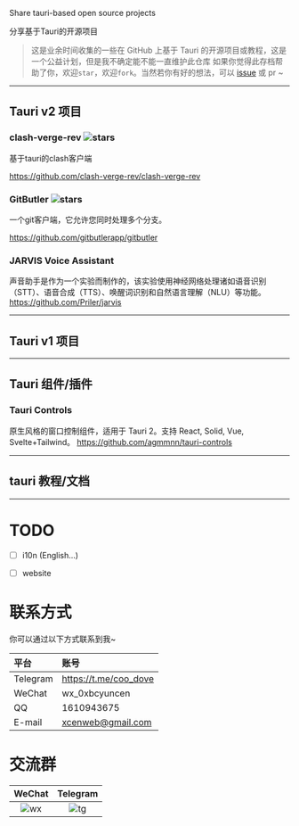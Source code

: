 Share tauri-based open source projects

分享基于Tauri的开源项目

> 这是业余时间收集的一些在 GitHub 上基于 Tauri 的开源项目或教程，这是一个公益计划，但是我不确定能不能一直维护此仓库
> 如果你觉得此存档帮助了你，欢迎`star`，欢迎`fork`。当然若你有好的想法，可以 [issue](https://github.com/xcenweb/tauri-open/issues/new) 或 pr ~

------

## Tauri v2 项目

### clash-verge-rev ![stars](https://img.shields.io/github/stars/clash-verge-rev/clash-verge-rev)

基于tauri的clash客户端

https://github.com/clash-verge-rev/clash-verge-rev


### GitButler ![stars](https://img.shields.io/github/stars/gitbutlerapp/gitbutler)

一个git客户端，它允许您同时处理多个分支。

https://github.com/gitbutlerapp/gitbutler


### JARVIS Voice Assistant
声音助手是作为一个实验而制作的，该实验使用神经网络处理诸如语音识别（STT）、语音合成（TTS）、唤醒词识别和自然语言理解（NLU）等功能。
https://github.com/Priler/jarvis

------

## Tauri v1 项目


------

## Tauri 组件/插件

### Tauri Controls
原生风格的窗口控制组件，适用于 Tauri 2。支持 React, Solid, Vue, Svelte+Tailwind。
https://github.com/agmmnn/tauri-controls

------

## tauri 教程/文档


------

# TODO

- [ ] i10n (English...)
- [ ] website


# 联系方式

你可以通过以下方式联系到我~

| 平台 | 账号 |
| :---- | :---- |
| Telegram | https://t.me/coo_dove |
| WeChat | wx_0xbcyuncen |
| QQ | 1610943675 |
| E-mail | xcenweb@gmail.com |

# 交流群

| WeChat | Telegram |
| :----: | :----: |
| ![wx](https://github.moeyy.xyz/https://raw.githubusercontent.com/xcenweb/tauri-open/refs/heads/main/image/wx.png) | ![tg](https://github.moeyy.xyz/https://raw.githubusercontent.com/xcenweb/tauri-open/refs/heads/main/image/tg.jpg) |
